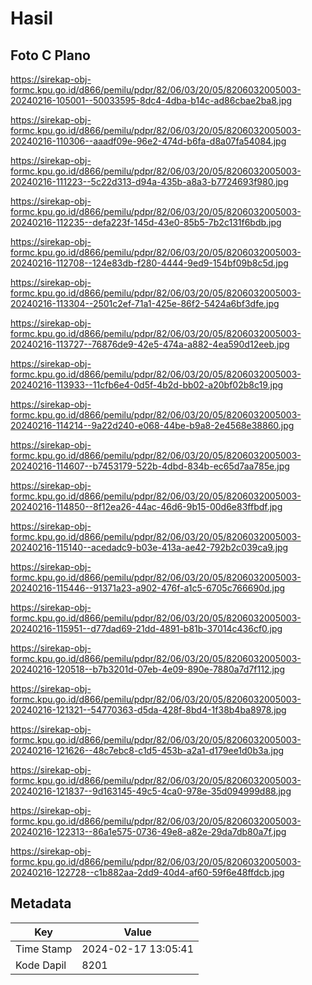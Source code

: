 # Hasil

## Foto C Plano

https://sirekap-obj-formc.kpu.go.id/d866/pemilu/pdpr/82/06/03/20/05/8206032005003-20240216-105001--50033595-8dc4-4dba-b14c-ad86cbae2ba8.jpg

https://sirekap-obj-formc.kpu.go.id/d866/pemilu/pdpr/82/06/03/20/05/8206032005003-20240216-110306--aaadf09e-96e2-474d-b6fa-d8a07fa54084.jpg

https://sirekap-obj-formc.kpu.go.id/d866/pemilu/pdpr/82/06/03/20/05/8206032005003-20240216-111223--5c22d313-d94a-435b-a8a3-b7724693f980.jpg

https://sirekap-obj-formc.kpu.go.id/d866/pemilu/pdpr/82/06/03/20/05/8206032005003-20240216-112235--defa223f-145d-43e0-85b5-7b2c131f6bdb.jpg

https://sirekap-obj-formc.kpu.go.id/d866/pemilu/pdpr/82/06/03/20/05/8206032005003-20240216-112708--124e83db-f280-4444-9ed9-154bf09b8c5d.jpg

https://sirekap-obj-formc.kpu.go.id/d866/pemilu/pdpr/82/06/03/20/05/8206032005003-20240216-113304--2501c2ef-71a1-425e-86f2-5424a6bf3dfe.jpg

https://sirekap-obj-formc.kpu.go.id/d866/pemilu/pdpr/82/06/03/20/05/8206032005003-20240216-113727--76876de9-42e5-474a-a882-4ea590d12eeb.jpg

https://sirekap-obj-formc.kpu.go.id/d866/pemilu/pdpr/82/06/03/20/05/8206032005003-20240216-113933--11cfb6e4-0d5f-4b2d-bb02-a20bf02b8c19.jpg

https://sirekap-obj-formc.kpu.go.id/d866/pemilu/pdpr/82/06/03/20/05/8206032005003-20240216-114214--9a22d240-e068-44be-b9a8-2e4568e38860.jpg

https://sirekap-obj-formc.kpu.go.id/d866/pemilu/pdpr/82/06/03/20/05/8206032005003-20240216-114607--b7453179-522b-4dbd-834b-ec65d7aa785e.jpg

https://sirekap-obj-formc.kpu.go.id/d866/pemilu/pdpr/82/06/03/20/05/8206032005003-20240216-114850--8f12ea26-44ac-46d6-9b15-00d6e83ffbdf.jpg

https://sirekap-obj-formc.kpu.go.id/d866/pemilu/pdpr/82/06/03/20/05/8206032005003-20240216-115140--acedadc9-b03e-413a-ae42-792b2c039ca9.jpg

https://sirekap-obj-formc.kpu.go.id/d866/pemilu/pdpr/82/06/03/20/05/8206032005003-20240216-115446--91371a23-a902-476f-a1c5-6705c766690d.jpg

https://sirekap-obj-formc.kpu.go.id/d866/pemilu/pdpr/82/06/03/20/05/8206032005003-20240216-115951--d77dad69-21dd-4891-b81b-37014c436cf0.jpg

https://sirekap-obj-formc.kpu.go.id/d866/pemilu/pdpr/82/06/03/20/05/8206032005003-20240216-120518--b7b3201d-07eb-4e09-890e-7880a7d7f112.jpg

https://sirekap-obj-formc.kpu.go.id/d866/pemilu/pdpr/82/06/03/20/05/8206032005003-20240216-121321--54770363-d5da-428f-8bd4-1f38b4ba8978.jpg

https://sirekap-obj-formc.kpu.go.id/d866/pemilu/pdpr/82/06/03/20/05/8206032005003-20240216-121626--48c7ebc8-c1d5-453b-a2a1-d179ee1d0b3a.jpg

https://sirekap-obj-formc.kpu.go.id/d866/pemilu/pdpr/82/06/03/20/05/8206032005003-20240216-121837--9d163145-49c5-4ca0-978e-35d094999d88.jpg

https://sirekap-obj-formc.kpu.go.id/d866/pemilu/pdpr/82/06/03/20/05/8206032005003-20240216-122313--86a1e575-0736-49e8-a82e-29da7db80a7f.jpg

https://sirekap-obj-formc.kpu.go.id/d866/pemilu/pdpr/82/06/03/20/05/8206032005003-20240216-122728--c1b882aa-2dd9-40d4-af60-59f6e48ffdcb.jpg


## Metadata

| Key        | Value               |
| ---------- | ------------------- |
| Time Stamp | 2024-02-17 13:05:41 |
| Kode Dapil | 8201                |



